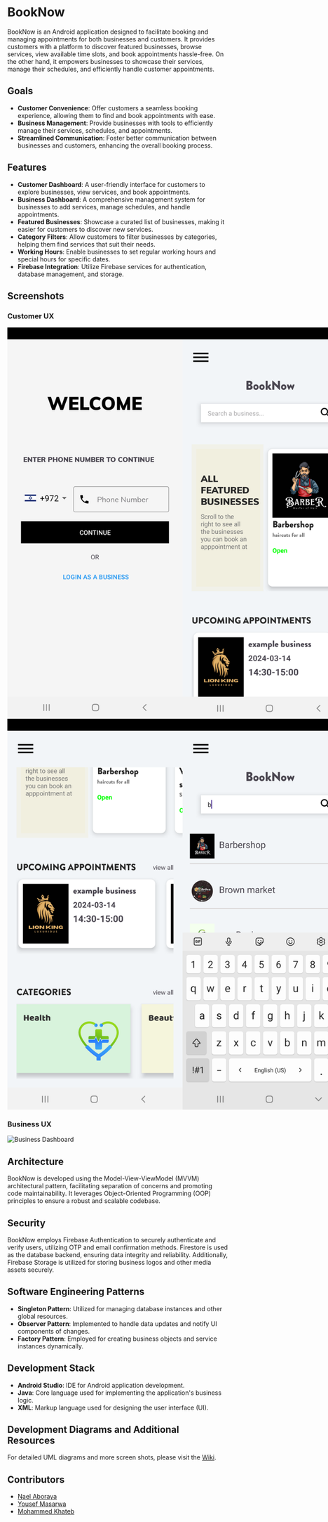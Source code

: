 # BookNow

BookNow is an Android application designed to facilitate booking and managing appointments for both businesses and customers. It provides customers with a platform to discover featured businesses, browse services, view available time slots, and book appointments hassle-free. On the other hand, it empowers businesses to showcase their services, manage their schedules, and efficiently handle customer appointments.

## Goals

- **Customer Convenience**: Offer customers a seamless booking experience, allowing them to find and book appointments with ease.
- **Business Management**: Provide businesses with tools to efficiently manage their services, schedules, and appointments.
- **Streamlined Communication**: Foster better communication between businesses and customers, enhancing the overall booking process.

## Features

- **Customer Dashboard**: A user-friendly interface for customers to explore businesses, view services, and book appointments.
- **Business Dashboard**: A comprehensive management system for businesses to add services, manage schedules, and handle appointments.
- **Featured Businesses**: Showcase a curated list of businesses, making it easier for customers to discover new services.
- **Category Filters**: Allow customers to filter businesses by categories, helping them find services that suit their needs.
- **Working Hours**: Enable businesses to set regular working hours and special hours for specific dates.
- **Firebase Integration**: Utilize Firebase services for authentication, database management, and storage.

## Screenshots

### Customer UX
<div style="display: flex; justify-content: space-around;">
    <img src="ScreenShots/customerScreenShots/Customer_Login.png" alt="Customer Dashboard" width="400"/>
    <img src="ScreenShots/customerScreenShots/C_Dashboard1.png" alt="Booking Appointment" width="400"/>
</div>
<div style="display: flex; justify-content: space-around;">
    <img src="ScreenShots/customerScreenShots/C_Dashboard2.png" alt="Customer Dashboard" width="400"/>
    <img src="ScreenShots/customerScreenShots/C_Dashboard3.png" alt="Booking Appointment" width="400"/>
</div>

### Business UX
![Business Dashboard](/screenshots/business_dashboard.png)

## Architecture

BookNow is developed using the Model-View-ViewModel (MVVM) architectural pattern, facilitating separation of concerns and promoting code maintainability. It leverages Object-Oriented Programming (OOP) principles to ensure a robust and scalable codebase.

## Security

BookNow employs Firebase Authentication to securely authenticate and verify users, utilizing OTP and email confirmation methods. Firestore is used as the database backend, ensuring data integrity and reliability. Additionally, Firebase Storage is utilized for storing business logos and other media assets securely.

## Software Engineering Patterns

- **Singleton Pattern**: Utilized for managing database instances and other global resources.
- **Observer Pattern**: Implemented to handle data updates and notify UI components of changes.
- **Factory Pattern**: Employed for creating business objects and service instances dynamically.

## Development Stack

- **Android Studio**: IDE for Android application development.
- **Java**: Core language used for implementing the application's business logic.
- **XML**: Markup language used for designing the user interface (UI).

## Development Diagrams and Additional Resources

For detailed UML diagrams and more screen shots, please visit the [Wiki](/wiki).


## Contributors

- [Nael Aboraya](https://github.com/naelaboraya)
- [Yousef Masarwa](https://github.com/yousefmasarwa)
- [Mohammed Khateb](https://github.com/khatebMo)
